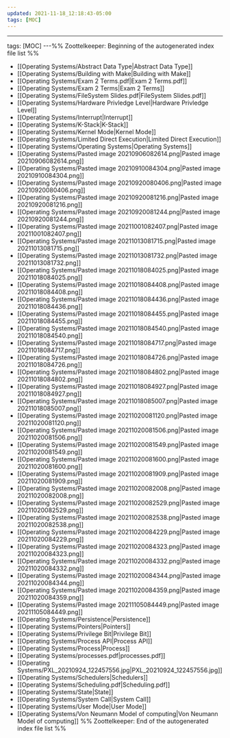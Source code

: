 ```yaml
---
updated: 2021-11-18_12:18:43-05:00
tags: [MOC]
---
```

---
tags: [MOC]
---%% Zoottelkeeper: Beginning of the autogenerated index file list  %%
-  [[Operating Systems/Abstract Data Type|Abstract Data Type]]
-  [[Operating Systems/Building with Make|Building with Make]]
-  [[Operating Systems/Exam 2 Terms.pdf|Exam 2 Terms.pdf]]
-  [[Operating Systems/Exam 2 Terms|Exam 2 Terms]]
-  [[Operating Systems/FileSystem Slides.pdf|FileSystem Slides.pdf]]
-  [[Operating Systems/Hardware Privledge Level|Hardware Privledge Level]]
-  [[Operating Systems/Interrupt|Interrupt]]
-  [[Operating Systems/K-Stack|K-Stack]]
-  [[Operating Systems/Kernel Mode|Kernel Mode]]
-  [[Operating Systems/Limited Direct Execution|Limited Direct Execution]]
-  [[Operating Systems/Operating Systems|Operating Systems]]
-  [[Operating Systems/Pasted image 20210906082614.png|Pasted image 20210906082614.png]]
-  [[Operating Systems/Pasted image 20210910084304.png|Pasted image 20210910084304.png]]
-  [[Operating Systems/Pasted image 20210920080406.png|Pasted image 20210920080406.png]]
-  [[Operating Systems/Pasted image 20210920081216.png|Pasted image 20210920081216.png]]
-  [[Operating Systems/Pasted image 20210920081244.png|Pasted image 20210920081244.png]]
-  [[Operating Systems/Pasted image 20211001082407.png|Pasted image 20211001082407.png]]
-  [[Operating Systems/Pasted image 20211013081715.png|Pasted image 20211013081715.png]]
-  [[Operating Systems/Pasted image 20211013081732.png|Pasted image 20211013081732.png]]
-  [[Operating Systems/Pasted image 20211018084025.png|Pasted image 20211018084025.png]]
-  [[Operating Systems/Pasted image 20211018084408.png|Pasted image 20211018084408.png]]
-  [[Operating Systems/Pasted image 20211018084436.png|Pasted image 20211018084436.png]]
-  [[Operating Systems/Pasted image 20211018084455.png|Pasted image 20211018084455.png]]
-  [[Operating Systems/Pasted image 20211018084540.png|Pasted image 20211018084540.png]]
-  [[Operating Systems/Pasted image 20211018084717.png|Pasted image 20211018084717.png]]
-  [[Operating Systems/Pasted image 20211018084726.png|Pasted image 20211018084726.png]]
-  [[Operating Systems/Pasted image 20211018084802.png|Pasted image 20211018084802.png]]
-  [[Operating Systems/Pasted image 20211018084927.png|Pasted image 20211018084927.png]]
-  [[Operating Systems/Pasted image 20211018085007.png|Pasted image 20211018085007.png]]
-  [[Operating Systems/Pasted image 20211020081120.png|Pasted image 20211020081120.png]]
-  [[Operating Systems/Pasted image 20211020081506.png|Pasted image 20211020081506.png]]
-  [[Operating Systems/Pasted image 20211020081549.png|Pasted image 20211020081549.png]]
-  [[Operating Systems/Pasted image 20211020081600.png|Pasted image 20211020081600.png]]
-  [[Operating Systems/Pasted image 20211020081909.png|Pasted image 20211020081909.png]]
-  [[Operating Systems/Pasted image 20211020082008.png|Pasted image 20211020082008.png]]
-  [[Operating Systems/Pasted image 20211020082529.png|Pasted image 20211020082529.png]]
-  [[Operating Systems/Pasted image 20211020082538.png|Pasted image 20211020082538.png]]
-  [[Operating Systems/Pasted image 20211020084229.png|Pasted image 20211020084229.png]]
-  [[Operating Systems/Pasted image 20211020084323.png|Pasted image 20211020084323.png]]
-  [[Operating Systems/Pasted image 20211020084332.png|Pasted image 20211020084332.png]]
-  [[Operating Systems/Pasted image 20211020084344.png|Pasted image 20211020084344.png]]
-  [[Operating Systems/Pasted image 20211020084359.png|Pasted image 20211020084359.png]]
-  [[Operating Systems/Pasted image 20211105084449.png|Pasted image 20211105084449.png]]
-  [[Operating Systems/Persistence|Persistence]]
-  [[Operating Systems/Pointers|Pointers]]
-  [[Operating Systems/Privilege Bit|Privilege Bit]]
-  [[Operating Systems/Process API|Process API]]
-  [[Operating Systems/Process|Process]]
-  [[Operating Systems/processes.pdf|processes.pdf]]
-  [[Operating Systems/PXL_20210924_122457556.jpg|PXL_20210924_122457556.jpg]]
-  [[Operating Systems/Schedulers|Schedulers]]
-  [[Operating Systems/Scheduling.pdf|Scheduling.pdf]]
-  [[Operating Systems/State|State]]
-  [[Operating Systems/System Call|System Call]]
-  [[Operating Systems/User Mode|User Mode]]
-  [[Operating Systems/Von Neumann Model of computing|Von Neumann Model of computing]]
%% Zoottelkeeper: End of the autogenerated index file list  %%
